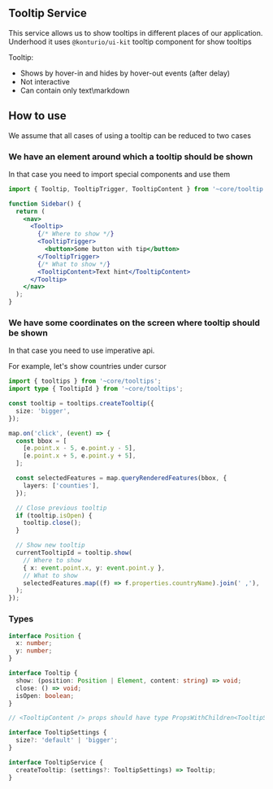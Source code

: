 ## Tooltip Service

This service allows us to show tooltips in different places of our application.
Underhood it uses `@konturio/ui-kit` tooltip component for show tooltips

Tooltip:

- Shows by hover-in and hides by hover-out events (after delay)
- Not interactive
- Can contain only text\markdown

## How to use

We assume that all cases of using a tooltip can be reduced to two cases

### We have an element around which a tooltip should be shown

In that case you need to import special components and use them

```jsx
import { Tooltip, TooltipTrigger, TooltipContent } from '~core/tooltip';

function Sidebar() {
  return (
    <nav>
      <Tooltip>
        {/* Where to show */}
        <TooltipTrigger>
          <button>Some button with tip</button>
        </TooltipTrigger>
        {/* What to show */}
        <TooltipContent>Text hint</TooltipContent>
      </Tooltip>
    </nav>
  );
}
```

### We have some coordinates on the screen where tooltip should be shown

In that case you need to use imperative api.

For example, let's show countries under cursor

```ts
import { tooltips } from '~core/tooltips';
import type { TooltipId } from '~core/tooltips';

const tooltip = tooltips.createTooltip({
  size: 'bigger',
});

map.on('click', (event) => {
  const bbox = [
    [e.point.x - 5, e.point.y - 5],
    [e.point.x + 5, e.point.y + 5],
  ];

  const selectedFeatures = map.queryRenderedFeatures(bbox, {
    layers: ['counties'],
  });

  // Close previous tooltip
  if (tooltip.isOpen) {
    tooltip.close();
  }

  // Show new tooltip
  currentTooltipId = tooltip.show(
    // Where to show
    { x: event.point.x, y: event.point.y },
    // What to show
    selectedFeatures.map((f) => f.properties.countryName).join(' ,'),
  );
});
```

### Types

```ts
interface Position {
  x: number;
  y: number;
}

interface Tooltip {
  show: (position: Position | Element, content: string) => void;
  close: () => void;
  isOpen: boolean;
}

// <TooltipContent /> props should have type PropsWithChildren<TooltipSettings>

interface TooltipSettings {
  size?: 'default' | 'bigger';
}

interface TooltipService {
  createTooltip: (settings?: TooltipSettings) => Tooltip;
}
```
